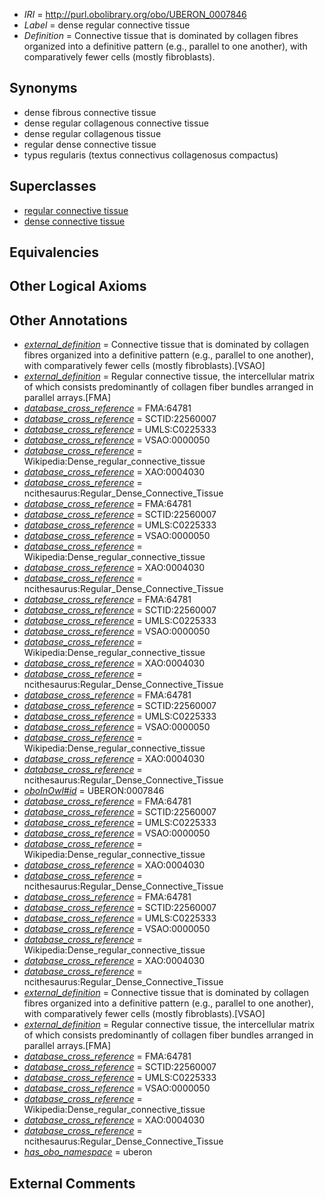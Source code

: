  * *IRI* = http://purl.obolibrary.org/obo/UBERON_0007846
 * *Label* = dense regular connective tissue
 * *Definition* = Connective tissue that is dominated by collagen fibres organized into a definitive pattern (e.g., parallel to one another), with comparatively fewer cells (mostly fibroblasts).

## Synonyms

 * dense fibrous connective tissue
 * dense regular collagenous connective tissue
 * dense regular collagenous tissue
 * regular dense connective tissue
 * typus regularis (textus connectivus collagenosus compactus)

## Superclasses

 * [regular connective tissue](../../UBERON/45/UBERON_0007845.md)
 * [dense connective tissue](../../UBERON/23/UBERON_0011823.md)

## Equivalencies


## Other Logical Axioms


## Other Annotations

 * *[external_definition](../../UBPROP/01/UBPROP_0000001.md)* = Connective tissue that is dominated by collagen fibres organized into a definitive pattern (e.g., parallel to one another), with comparatively fewer cells (mostly fibroblasts).[VSAO]
 * *[external_definition](../../UBPROP/01/UBPROP_0000001.md)* = Regular connective tissue, the intercellular matrix of which consists predominantly of collagen fiber bundles arranged in parallel arrays.[FMA]
 * *[database_cross_reference](../../ef/oboInOwl#hasDbXref.md)* = FMA:64781
 * *[database_cross_reference](../../ef/oboInOwl#hasDbXref.md)* = SCTID:22560007
 * *[database_cross_reference](../../ef/oboInOwl#hasDbXref.md)* = UMLS:C0225333
 * *[database_cross_reference](../../ef/oboInOwl#hasDbXref.md)* = VSAO:0000050
 * *[database_cross_reference](../../ef/oboInOwl#hasDbXref.md)* = Wikipedia:Dense_regular_connective_tissue
 * *[database_cross_reference](../../ef/oboInOwl#hasDbXref.md)* = XAO:0004030
 * *[database_cross_reference](../../ef/oboInOwl#hasDbXref.md)* = ncithesaurus:Regular_Dense_Connective_Tissue
 * *[database_cross_reference](../../ef/oboInOwl#hasDbXref.md)* = FMA:64781
 * *[database_cross_reference](../../ef/oboInOwl#hasDbXref.md)* = SCTID:22560007
 * *[database_cross_reference](../../ef/oboInOwl#hasDbXref.md)* = UMLS:C0225333
 * *[database_cross_reference](../../ef/oboInOwl#hasDbXref.md)* = VSAO:0000050
 * *[database_cross_reference](../../ef/oboInOwl#hasDbXref.md)* = Wikipedia:Dense_regular_connective_tissue
 * *[database_cross_reference](../../ef/oboInOwl#hasDbXref.md)* = XAO:0004030
 * *[database_cross_reference](../../ef/oboInOwl#hasDbXref.md)* = ncithesaurus:Regular_Dense_Connective_Tissue
 * *[database_cross_reference](../../ef/oboInOwl#hasDbXref.md)* = FMA:64781
 * *[database_cross_reference](../../ef/oboInOwl#hasDbXref.md)* = SCTID:22560007
 * *[database_cross_reference](../../ef/oboInOwl#hasDbXref.md)* = UMLS:C0225333
 * *[database_cross_reference](../../ef/oboInOwl#hasDbXref.md)* = VSAO:0000050
 * *[database_cross_reference](../../ef/oboInOwl#hasDbXref.md)* = Wikipedia:Dense_regular_connective_tissue
 * *[database_cross_reference](../../ef/oboInOwl#hasDbXref.md)* = XAO:0004030
 * *[database_cross_reference](../../ef/oboInOwl#hasDbXref.md)* = ncithesaurus:Regular_Dense_Connective_Tissue
 * *[database_cross_reference](../../ef/oboInOwl#hasDbXref.md)* = FMA:64781
 * *[database_cross_reference](../../ef/oboInOwl#hasDbXref.md)* = SCTID:22560007
 * *[database_cross_reference](../../ef/oboInOwl#hasDbXref.md)* = UMLS:C0225333
 * *[database_cross_reference](../../ef/oboInOwl#hasDbXref.md)* = VSAO:0000050
 * *[database_cross_reference](../../ef/oboInOwl#hasDbXref.md)* = Wikipedia:Dense_regular_connective_tissue
 * *[database_cross_reference](../../ef/oboInOwl#hasDbXref.md)* = XAO:0004030
 * *[database_cross_reference](../../ef/oboInOwl#hasDbXref.md)* = ncithesaurus:Regular_Dense_Connective_Tissue
 * *[oboInOwl#id](../../id/oboInOwl#id.md)* = UBERON:0007846
 * *[database_cross_reference](../../ef/oboInOwl#hasDbXref.md)* = FMA:64781
 * *[database_cross_reference](../../ef/oboInOwl#hasDbXref.md)* = SCTID:22560007
 * *[database_cross_reference](../../ef/oboInOwl#hasDbXref.md)* = UMLS:C0225333
 * *[database_cross_reference](../../ef/oboInOwl#hasDbXref.md)* = VSAO:0000050
 * *[database_cross_reference](../../ef/oboInOwl#hasDbXref.md)* = Wikipedia:Dense_regular_connective_tissue
 * *[database_cross_reference](../../ef/oboInOwl#hasDbXref.md)* = XAO:0004030
 * *[database_cross_reference](../../ef/oboInOwl#hasDbXref.md)* = ncithesaurus:Regular_Dense_Connective_Tissue
 * *[database_cross_reference](../../ef/oboInOwl#hasDbXref.md)* = FMA:64781
 * *[database_cross_reference](../../ef/oboInOwl#hasDbXref.md)* = SCTID:22560007
 * *[database_cross_reference](../../ef/oboInOwl#hasDbXref.md)* = UMLS:C0225333
 * *[database_cross_reference](../../ef/oboInOwl#hasDbXref.md)* = VSAO:0000050
 * *[database_cross_reference](../../ef/oboInOwl#hasDbXref.md)* = Wikipedia:Dense_regular_connective_tissue
 * *[database_cross_reference](../../ef/oboInOwl#hasDbXref.md)* = XAO:0004030
 * *[database_cross_reference](../../ef/oboInOwl#hasDbXref.md)* = ncithesaurus:Regular_Dense_Connective_Tissue
 * *[external_definition](../../UBPROP/01/UBPROP_0000001.md)* = Connective tissue that is dominated by collagen fibres organized into a definitive pattern (e.g., parallel to one another), with comparatively fewer cells (mostly fibroblasts).[VSAO]
 * *[external_definition](../../UBPROP/01/UBPROP_0000001.md)* = Regular connective tissue, the intercellular matrix of which consists predominantly of collagen fiber bundles arranged in parallel arrays.[FMA]
 * *[database_cross_reference](../../ef/oboInOwl#hasDbXref.md)* = FMA:64781
 * *[database_cross_reference](../../ef/oboInOwl#hasDbXref.md)* = SCTID:22560007
 * *[database_cross_reference](../../ef/oboInOwl#hasDbXref.md)* = UMLS:C0225333
 * *[database_cross_reference](../../ef/oboInOwl#hasDbXref.md)* = VSAO:0000050
 * *[database_cross_reference](../../ef/oboInOwl#hasDbXref.md)* = Wikipedia:Dense_regular_connective_tissue
 * *[database_cross_reference](../../ef/oboInOwl#hasDbXref.md)* = XAO:0004030
 * *[database_cross_reference](../../ef/oboInOwl#hasDbXref.md)* = ncithesaurus:Regular_Dense_Connective_Tissue
 * *[has_obo_namespace](../../ce/oboInOwl#hasOBONamespace.md)* = uberon

## External Comments

